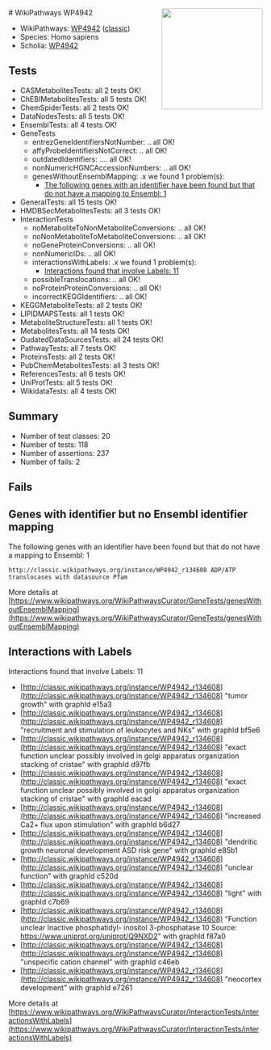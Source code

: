 <img style="float: right; width: 200px" src="https://upload.wikimedia.org/wikipedia/commons/thumb/8/83/Wplogo_with_text_500.png/640px-Wplogo_with_text_500.png" />
# WikiPathways WP4942

* WikiPathways: [WP4942](https://wikipathways.org/pathways/WP4942) ([classic](https://classic.wikipathways.org/instance/WP4942))
* Species: Homo sapiens
* Scholia: [WP4942](https://scholia.toolforge.org/wikipathways/WP4942)
## Tests
* CASMetabolitesTests: all 2 tests OK!
* ChEBIMetabolitesTests: all 5 tests OK!
* ChemSpiderTests: all 2 tests OK!
* DataNodesTests: all 5 tests OK!
* EnsemblTests: all 4 tests OK!
* GeneTests
    * entrezGeneIdentifiersNotNumber: .. all OK!
    * affyProbeIdentifiersNotCorrect: .. all OK!
    * outdatedIdentifiers: .... all OK!
    * nonNumericHGNCAccessionNumbers: .. all OK!
    * genesWithoutEnsemblMapping: .x we found 1 problem(s):
        * [The following genes with an identifier have been found but that do not have a mapping to Ensembl: 1](#40286d83)
* GeneralTests: all 15 tests OK!
* HMDBSecMetabolitesTests: all 3 tests OK!
* InteractionTests
    * noMetaboliteToNonMetaboliteConversions: .. all OK!
    * noNonMetaboliteToMetaboliteConversions: .. all OK!
    * noGeneProteinConversions: .. all OK!
    * nonNumericIDs: .. all OK!
    * interactionsWithLabels: .x we found 1 problem(s):
        * [Interactions found that involve Labels: 11](#fe97a8b9)
    * possibleTranslocations: .. all OK!
    * noProteinProteinConversions: .. all OK!
    * incorrectKEGGIdentifiers: .. all OK!
* KEGGMetaboliteTests: all 2 tests OK!
* LIPIDMAPSTests: all 1 tests OK!
* MetaboliteStructureTests: all 1 tests OK!
* MetabolitesTests: all 14 tests OK!
* OudatedDataSourcesTests: all 24 tests OK!
* PathwayTests: all 7 tests OK!
* ProteinsTests: all 2 tests OK!
* PubChemMetabolitesTests: all 3 tests OK!
* ReferencesTests: all 6 tests OK!
* UniProtTests: all 5 tests OK!
* WikidataTests: all 4 tests OK!


## Summary

* Number of test classes: 20
* Number of tests: 118
* Number of assertions: 237
* Number of fails: 2

## Fails

<a name="40286d83" />

## Genes with identifier but no Ensembl identifier mapping

The following genes with an identifier have been found but that do not have a mapping to Ensembl: 1
```
http://classic.wikipathways.org/instance/WP4942_r134608 ADP/ATP translocases with datasource Pfam
```

More details at [https://www.wikipathways.org/WikiPathwaysCurator/GeneTests/genesWithoutEnsemblMapping](https://www.wikipathways.org/WikiPathwaysCurator/GeneTests/genesWithoutEnsemblMapping)

<a name="fe97a8b9" />

## Interactions with Labels

Interactions found that involve Labels: 11

* [http://classic.wikipathways.org/instance/WP4942_r134608](http://classic.wikipathways.org/instance/WP4942_r134608) "tumor growth" with graphId e15a3
* [http://classic.wikipathways.org/instance/WP4942_r134608](http://classic.wikipathways.org/instance/WP4942_r134608) "recruitment and 
stimulation of
leukocytes and NKs" with graphId bf5e6
* [http://classic.wikipathways.org/instance/WP4942_r134608](http://classic.wikipathways.org/instance/WP4942_r134608) "exact function unclear
possibly involved in golgi
apparatus organization
stacking of cristae" with graphId d97fb
* [http://classic.wikipathways.org/instance/WP4942_r134608](http://classic.wikipathways.org/instance/WP4942_r134608) "exact function unclear
possibly involved in golgi
apparatus organization
stacking of cristae" with graphId eacad
* [http://classic.wikipathways.org/instance/WP4942_r134608](http://classic.wikipathways.org/instance/WP4942_r134608) "increased Ca2+ flux
upon stimulation" with graphId b6d27
* [http://classic.wikipathways.org/instance/WP4942_r134608](http://classic.wikipathways.org/instance/WP4942_r134608) "dendritic growth
neuronal 
development
ASD risk gene" with graphId e85b1
* [http://classic.wikipathways.org/instance/WP4942_r134608](http://classic.wikipathways.org/instance/WP4942_r134608) "unclear 
function" with graphId c520d
* [http://classic.wikipathways.org/instance/WP4942_r134608](http://classic.wikipathways.org/instance/WP4942_r134608) "light" with graphId c7b69
* [http://classic.wikipathways.org/instance/WP4942_r134608](http://classic.wikipathways.org/instance/WP4942_r134608) "Function unclear
Inactive phosphatidyl-
inositol 3-phosphatase 10
Source: https://www.uniprot.org/uniprot/Q9NXD2" with graphId f87a0
* [http://classic.wikipathways.org/instance/WP4942_r134608](http://classic.wikipathways.org/instance/WP4942_r134608) "unspecific 
cation channel" with graphId c46eb
* [http://classic.wikipathways.org/instance/WP4942_r134608](http://classic.wikipathways.org/instance/WP4942_r134608) "neocortex 
development" with graphId e7261


More details at [https://www.wikipathways.org/WikiPathwaysCurator/InteractionTests/interactionsWithLabels](https://www.wikipathways.org/WikiPathwaysCurator/InteractionTests/interactionsWithLabels)

